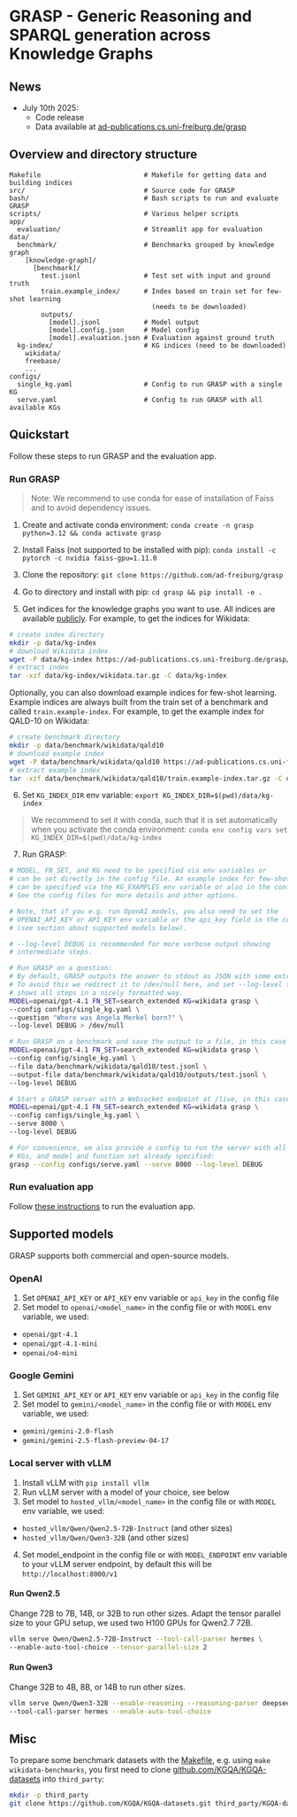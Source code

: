# GRASP - Generic Reasoning and SPARQL generation across Knowledge Graphs

## News

- July 10th 2025:
  - Code release
  - Data available at [ad-publications.cs.uni-freiburg.de/grasp](https://ad-publications.cs.uni-freiburg.de/grasp)

## Overview and directory structure

```
Makefile                          # Makefile for getting data and building indices
src/                              # Source code for GRASP
bash/                             # Bash scripts to run and evaluate GRASP
scripts/                          # Various helper scripts
app/
  evaluation/                     # Streamlit app for evaluation
data/                          
  benchmark/                      # Benchmarks grouped by knowledge graph
    [knowledge-graph]/
      [benchmark]/                   
        test.jsonl                # Test set with input and ground truth
        train.example_index/      # Index based on train set for few-shot learning
                                    (needs to be downloaded)
        outputs/
          [model].jsonl           # Model output
          [model].config.json     # Model config
          [model].evaluation.json # Evaluation against ground truth
  kg-index/                       # KG indices (need to be downloaded)
    wikidata/
    freebase/
    ...
configs/
  single_kg.yaml                  # Config to run GRASP with a single KG
  serve.yaml                      # Config to run GRASP with all available KGs
```

## Quickstart

Follow these steps to run GRASP and the evaluation app.

### Run GRASP

> Note: We recommend to use conda for ease of installation of Faiss and to avoid
> dependency issues.

1. Create and activate conda environment:
`conda create -n grasp python=3.12 && conda activate grasp`

2. Install Faiss (not supported to be installed with pip):
`conda install -c pytorch -c nvidia faiss-gpu=1.11.0`

3. Clone the repository: `git clone https://github.com/ad-freiburg/grasp`

4. Go to directory and install with pip: `cd grasp && pip install -e .`

5. Get indices for the knowledge graphs you want to use. All indices are available
[publicly](https://ad-publications.cs.uni-freiburg.de/grasp/kg-index).
For example, to get the indices for Wikidata:

```bash
# create index directory
mkdir -p data/kg-index
# download Wikidata index
wget -P data/kg-index https://ad-publications.cs.uni-freiburg.de/grasp/kg-index/wikidata.tar.gz
# extract index
tar -xzf data/kg-index/wikidata.tar.gz -C data/kg-index
```

Optionally, you can also download example indices for few-shot learning.
Example indices are always built from the train set of a benchmark
and called `train.example-index`.
For example, to get the example index for QALD-10 on Wikidata:

```bash
# create benchmark directory
mkdir -p data/benchmark/wikidata/qald10
# download example index
wget -P data/benchmark/wikidata/qald10 https://ad-publications.cs.uni-freiburg.de/grasp/benchmark/wikidata/qald10/train.example-index.tar.gz
# extract example index
tar -xzf data/benchmark/wikidata/qald10/train.example-index.tar.gz -C data/benchmark/wikidata/qald10
```

6. Set `KG_INDEX_DIR` env variable: `export KG_INDEX_DIR=$(pwd)/data/kg-index`

> We recommend to set it with conda, such that it is set automatically when you activate
> the conda environment: `conda env config vars set KG_INDEX_DIR=$(pwd)/data/kg-index`

7. Run GRASP:

```bash
# MODEL, FN_SET, and KG need to be specified via env variables or
# can be set directly in the config file. An example index for few-shot learning 
# can be specified via the KG_EXAMPLES env variable or also in the config file.
# See the config files for more details and other options.

# Note, that if you e.g. run OpenAI models, you also need to set the
# OPENAI_API_KEY or API_KEY env variable or the api_key field in the config file
# (see section about supported models below).

# --log-level DEBUG is recommended for more verbose output showing
# intermediate steps.

# Run GRASP on a question:
# By default, GRASP outputs the answer to stdout as JSON with some extra metadata.
# To avoid this we redirect it to /dev/null here, and set --log-level to DEBUG which
# shows all steps in a nicely formatted way.
MODEL=openai/gpt-4.1 FN_SET=search_extended KG=wikidata grasp \
--config configs/single_kg.yaml \
--question "Where was Angela Merkel born?" \
--log-level DEBUG > /dev/null

# Run GRASP on a benchmark and save the output to a file, in this case QALD-10:
MODEL=openai/gpt-4.1 FN_SET=search_extended KG=wikidata grasp \
--config config/single_kg.yaml \
--file data/benchmark/wikidata/qald10/test.jsonl \
--output-file data/benchmark/wikidata/qald10/outputs/test.jsonl \
--log-level DEBUG

# Start a GRASP server with a Websocket endpoint at /live, in this case on port 8000:
MODEL=openai/gpt-4.1 FN_SET=search_extended KG=wikidata grasp \
--config configs/single_kg.yaml \
--serve 8000 \
--log-level DEBUG

# For convenience, we also provide a config to run the server with all available 
# KGs, and model and function set already specified:
grasp --config configs/serve.yaml --serve 8000 --log-level DEBUG
```

### Run evaluation app

Follow [these instructions](apps/evaluation/README.md) to run the evaluation app.

## Supported models

GRASP supports both commercial and open-source models.

### OpenAI

1. Set `OPENAI_API_KEY` or `API_KEY` env variable or `api_key` in the config file
2. Set model to `openai/<model_name>` in the config file or with
`MODEL` env variable, we used:

- `openai/gpt-4.1`
- `openai/gpt-4.1-mini`
- `openai/o4-mini`

### Google Gemini

1. Set `GEMINI_API_KEY` or `API_KEY` env variable or `api_key` in the config file
2. Set model to `gemini/<model_name>` in the config file or with
`MODEL` env variable, we used:

- `gemini/gemini-2.0-flash`
- `gemini/gemini-2.5-flash-preview-04-17`

### Local server with vLLM

1. Install vLLM with `pip install vllm`
2. Run vLLM server with a model of your choice, see below
3. Set model to `hosted_vllm/<model_name>` in the config file or with
`MODEL` env variable, we used:

- `hosted_vllm/Qwen/Qwen2.5-72B-Instruct` (and other sizes)
- `hosted_vllm/Qwen/Qwen3-32B` (and other sizes)

4. Set model_endpoint in the config file or with `MODEL_ENDPOINT` env variable
to your vLLM server endpoint, by default this will be `http://localhost:8000/v1`

#### Run Qwen2.5

Change 72B to 7B, 14B, or 32B to run other sizes. Adapt the tensor parallel size
to your GPU setup, we used two H100 GPUs for Qwen2.7 72B.

```bash
vllm serve Qwen/Qwen2.5-72B-Instruct --tool-call-parser hermes \
--enable-auto-tool-choice --tensor-parallel-size 2
```

#### Run Qwen3

Change 32B to 4B, 8B, or 14B to run other sizes.

```bash
vllm serve Qwen/Qwen3-32B --enable-reasoning --reasoning-parser deepseek_r1 \
--tool-call-parser hermes --enable-auto-tool-choice
```

## Misc

To prepare some benchmark datasets with the [Makefile](Makefile),
e.g. using `make wikidata-benchmarks`, you first need to clone
[github.com/KGQA/KGQA-datasets](https://github.com/KGQA/KGQA-datasets) into `third_party`:

```bash
mkdir -p third_party
git clone https://github.com/KGQA/KGQA-datasets.git third_party/KGQA-datasets
```
